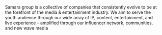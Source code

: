 Samara group is a collective of companies that consistently evolve to be at the forefront of the media & entertainment industry. We aim to serve the youth audience through our wide array of IP, content, entertainment, and live experience - amplified through our influencer network, communities, and new wave media 
